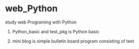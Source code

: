 # web_Python
study web Programing with Python

1. Python_basic and test_pkg is Python basic

2. mini blog is simple bulletin board program consisting of text
